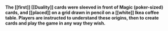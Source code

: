 **The [[first]] [[Duality]] cards were sleeved in front of Magic (poker-sized) cards, and [[placed]] on a grid drawn in pencil on a [[white]] Ikea coffee table. Players are instructed to understand these origins, then to create cards and play the game in any way they wish.**



